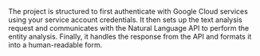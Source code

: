 The project is structured to first authenticate with Google Cloud services using your service account credentials.
It then sets up the text analysis request and communicates with the Natural Language API to perform the entity analysis.
Finally, it handles the response from the API and formats it into a human-readable form.

